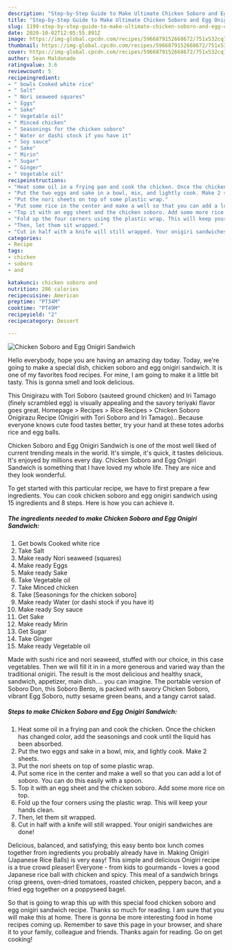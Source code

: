 ```yaml
---
description: "Step-by-Step Guide to Make Ultimate Chicken Soboro and Egg Onigiri Sandwich"
title: "Step-by-Step Guide to Make Ultimate Chicken Soboro and Egg Onigiri Sandwich"
slug: 1199-step-by-step-guide-to-make-ultimate-chicken-soboro-and-egg-onigiri-sandwich
date: 2020-10-02T12:05:55.891Z
image: https://img-global.cpcdn.com/recipes/5966879152668672/751x532cq70/chicken-soboro-and-egg-onigiri-sandwich-recipe-main-photo.jpg
thumbnail: https://img-global.cpcdn.com/recipes/5966879152668672/751x532cq70/chicken-soboro-and-egg-onigiri-sandwich-recipe-main-photo.jpg
cover: https://img-global.cpcdn.com/recipes/5966879152668672/751x532cq70/chicken-soboro-and-egg-onigiri-sandwich-recipe-main-photo.jpg
author: Sean Maldonado
ratingvalue: 3.6
reviewcount: 5
recipeingredient:
- " bowls Cooked white rice"
- " Salt"
- " Nori seaweed squares"
- " Eggs"
- " Sake"
- " Vegetable oil"
- " Minced chicken"
- " Seasonings for the chicken soboro"
- " Water or dashi stock if you have it"
- " Soy sauce"
- " Sake"
- " Mirin"
- " Sugar"
- " Ginger"
- " Vegetable oil"
recipeinstructions:
- "Heat some oil in a frying pan and cook the chicken. Once the chicken has changed color, add the seasonings and cook until the liquid has been absorbed."
- "Put the two eggs and sake in a bowl, mix, and lightly cook. Make 2 sheets."
- "Put the nori sheets on top of some plastic wrap."
- "Put some rice in the center and make a well so that you can add a lot of soboro. You can do this easily with a spoon."
- "Top it with an egg sheet and the chicken soboro. Add some more rice on top."
- "Fold up the four corners using the plastic wrap. This will keep your hands clean."
- "Then, let them sit wrapped."
- "Cut in half with a knife will still wrapped. Your onigiri sandwiches are done!"
categories:
- Recipe
tags:
- chicken
- soboro
- and

katakunci: chicken soboro and 
nutrition: 286 calories
recipecuisine: American
preptime: "PT34M"
cooktime: "PT49M"
recipeyield: "2"
recipecategory: Dessert

---
```



![Chicken Soboro and Egg Onigiri Sandwich](https://img-global.cpcdn.com/recipes/5966879152668672/751x532cq70/chicken-soboro-and-egg-onigiri-sandwich-recipe-main-photo.jpg)

Hello everybody, hope you are having an amazing day today. Today, we're going to make a special dish, chicken soboro and egg onigiri sandwich. It is one of my favorites food recipes. For mine, I am going to make it a little bit tasty. This is gonna smell and look delicious.

This Onigirazu with Tori Soboro (sauteed ground chicken) and Iri Tamago (finely scrambled egg) is visually appealing and the savory teriyaki flavor goes great. Homepage &gt; Recipes &gt; Rice Recipes &gt; Chicken Soboro Onigirazu Recipe (Onigiri with Tori Soboro and Iri Tamago).. Because everyone knows cute food tastes better, try your hand at these totes adorbs rice and egg balls.

Chicken Soboro and Egg Onigiri Sandwich is one of the most well liked of current trending meals in the world. It's simple, it's quick, it tastes delicious. It's enjoyed by millions every day. Chicken Soboro and Egg Onigiri Sandwich is something that I have loved my whole life. They are nice and they look wonderful.


To get started with this particular recipe, we have to first prepare a few ingredients. You can cook chicken soboro and egg onigiri sandwich using 15 ingredients and 8 steps. Here is how you can achieve it.

<!--inarticleads1-->

##### The ingredients needed to make Chicken Soboro and Egg Onigiri Sandwich:

1. Get  bowls Cooked white rice
1. Take  Salt
1. Make ready  Nori seaweed (squares)
1. Make ready  Eggs
1. Make ready  Sake
1. Take  Vegetable oil
1. Take  Minced chicken
1. Take  [Seasonings for the chicken soboro]
1. Make ready  Water (or dashi stock if you have it)
1. Make ready  Soy sauce
1. Get  Sake
1. Make ready  Mirin
1. Get  Sugar
1. Take  Ginger
1. Make ready  Vegetable oil


Made with sushi rice and nori seaweed, stuffed with our choice, in this case vegetables. Then we will fill it in in a more generous and varied way than the traditional onigiri. The result is the most delicious and healthy snack, sandwich, appetizer, main dish…. you can imagine. The portable version of Soboro Don, this Soboro Bento, is packed with savory Chicken Soboro, vibrant Egg Soboro, nutty sesame green beans, and a tangy carrot salad. 

<!--inarticleads2-->

##### Steps to make Chicken Soboro and Egg Onigiri Sandwich:

1. Heat some oil in a frying pan and cook the chicken. Once the chicken has changed color, add the seasonings and cook until the liquid has been absorbed.
1. Put the two eggs and sake in a bowl, mix, and lightly cook. Make 2 sheets.
1. Put the nori sheets on top of some plastic wrap.
1. Put some rice in the center and make a well so that you can add a lot of soboro. You can do this easily with a spoon.
1. Top it with an egg sheet and the chicken soboro. Add some more rice on top.
1. Fold up the four corners using the plastic wrap. This will keep your hands clean.
1. Then, let them sit wrapped.
1. Cut in half with a knife will still wrapped. Your onigiri sandwiches are done!


Delicious, balanced, and satisfying; this easy bento box lunch comes together from ingredients you probably already have in. Making Onigiri (Japanese Rice Balls) is very easy! This simple and delicious Onigiri recipe is a true crowd pleaser! Everyone - from kids to gourmands - loves a good Japanese rice ball with chicken and spicy. This meal of a sandwich brings crisp greens, oven-dried tomatoes, roasted chicken, peppery bacon, and a fried egg together on a poppyseed bagel. 

So that is going to wrap this up with this special food chicken soboro and egg onigiri sandwich recipe. Thanks so much for reading. I am sure that you will make this at home. There is gonna be more interesting food in home recipes coming up. Remember to save this page in your browser, and share it to your family, colleague and friends. Thanks again for reading. Go on get cooking!
